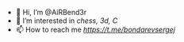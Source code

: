 - 👋 Hi, I’m @AiRBend3r
- 👀 I’m interested in *chess, 3d, С*
- 📫 How to reach me *https://t.me/bondarevsergej*

<!---
AiRBend3r/AiRBend3r is a ✨ special ✨ repository because its `README.md` (this file) appears on your GitHub profile.
You can click the Preview link to take a look at your changes.
--->
